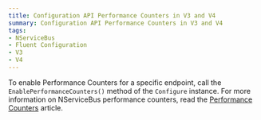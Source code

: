 ```yaml
---
title: Configuration API Performance Counters in V3 and V4
summary: Configuration API Performance Counters in V3 and V4
tags:
- NServiceBus
- Fluent Configuration
- V3
- V4
---
```


To enable Performance Counters for a specific endpoint, call the `EnablePerformanceCounters()` method  of the `Configure` instance. For more information on  NServiceBus performance counters, read the [Performance Counters](/nservicebus/monitoring-nservicebus-endpoints#nservicebus-performance-counters) article.
